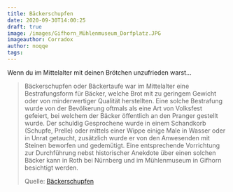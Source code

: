 ```yaml
---
title: Bäckerschupfen
date: 2020-09-30T14:00:25
draft: true
image: /images/Gifhorn_Mühlenmuseum_Dorfplatz.JPG
imageauthor: Corradox
author: noqqe
tags:
---
```


Wenn du im Mittelalter mit deinen Brötchen unzufrieden warst...

> Bäckerschupfen oder Bäckertaufe war im Mittelalter eine Bestrafungsform für
> Bäcker, welche Brot mit zu geringem Gewicht oder von minderwertiger Qualität
> herstellten. Eine solche Bestrafung wurde von der Bevölkerung oftmals als eine
> Art von Volksfest gefeiert, bei welchem der Bäcker öffentlich an den Pranger
> gestellt wurde. Der schuldig Gesprochene wurde in einem Schandkorb (Schupfe,
> Prelle) oder mittels einer Wippe einige Male in Wasser oder in Unrat getaucht,
> zusätzlich wurde er von den Anwesenden mit Steinen beworfen und gedemütigt.
> Eine entsprechende Vorrichtung zur Durchführung nebst historischer Anekdote
> über einen solchen Bäcker kann in Roth bei Nürnberg und im Mühlenmuseum in
> Gifhorn besichtigt werden.
>
> Quelle: [Bäckerschupfen](https://de.wikipedia.org/wiki/B%C3%A4ckerschupfen)

